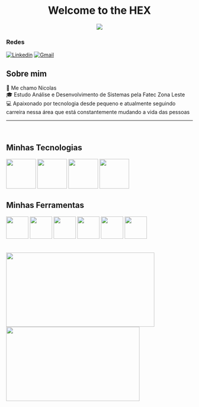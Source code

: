 <br>
<br>


<!--Cabeçalho e imagem -->
<center>
    <h1><b> Welcome to the HEX </b></h1>
    <img src = https://i.pinimg.com/originals/33/49/55/3349558128989942db61dbb00bdd450c.gif />
</center>

<!-- Contato -->
### Redes
[![Linkedin](https://img.shields.io/badge/LinkedIn-0D1117?style=for-the-badge&logo=linkedin&logoColor=white&color=0f0101)](https://www.linkedin.com/in/nicolas-d-87289b2b1)
[![Gmail](https://img.shields.io/badge/Gmail-333333?style=for-the-badge&logo=gmail&logoColor=red&color=0f0101)](mailto:nicolasdomingos.contato@gmail.com)


## **Sobre mim**

👋 Me chamo Nicolas \
🎓 Estudo Análise e Desenvolvimento de Sistemas pela Fatec Zona Leste \
💻 Apaixonado por tecnologia desde pequeno e atualmente seguindo carreira nessa área que está constantemente mudando a vida das pessoas

-------
<br>

## **Minhas Tecnologias**
<img src="https://cdn.jsdelivr.net/gh/devicons/devicon@latest/icons/java/java-original-wordmark.svg" width="80">
<img src="https://cdn.jsdelivr.net/gh/devicons/devicon@latest/icons/python/python-original-wordmark.svg" width="80">
<img src="https://cdn.jsdelivr.net/gh/devicons/devicon@latest/icons/csharp/csharp-original.svg" width="80">
<img src="https://cdn.jsdelivr.net/gh/devicons/devicon@latest/icons/dot-net/dot-net-plain-wordmark.svg" width="80">
<br>


## **Minhas Ferramentas**
<img src="https://cdn.jsdelivr.net/gh/devicons/devicon@latest/icons/vscode/vscode-original.svg" width="60">
<img src="https://cdn.jsdelivr.net/gh/devicons/devicon@latest/icons/git/git-original.svg" width="60">
<img src="https://cdn.jsdelivr.net/gh/devicons/devicon@latest/icons/eclipse/eclipse-original.svg" width="60">
<img src="https://cdn.jsdelivr.net/gh/devicons/devicon@latest/icons/pycharm/pycharm-original.svg" width="60">
<img src="https://cdn.jsdelivr.net/gh/devicons/devicon@latest/icons/intellij/intellij-original.svg" width="60">
<img src="https://cdn.jsdelivr.net/gh/devicons/devicon@latest/icons/rider/rider-original.svg" width="60">

<br>
<br>
<br>
<img width=400 height=200 src="https://github-readme-stats.vercel.app/api?username=NicolasDomingos09&theme=shadow_red&show_icons=true&bg_color=0f0101">
<img width=360 height=200 src="https://github-readme-stats.vercel.app/api/top-langs/?username=NicolasDomingos09&layout=compact&theme=shadow_red&bg_color=0f0101">
